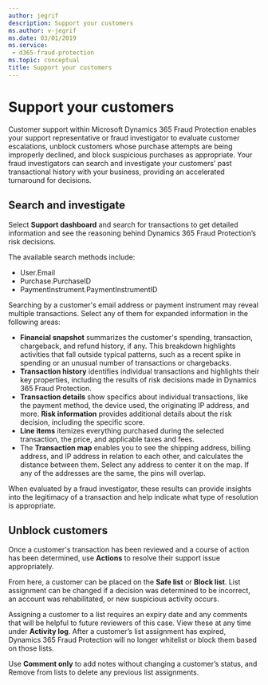 ```yaml
---
author: jegrif
description: Support your customers
ms.author: v-jegrif
ms.date: 03/01/2019
ms.service:
 - d365-fraud-protection
ms.topic: conceptual
title: Support your customers
---
```



# Support your customers

Customer support within Microsoft Dynamics 365 Fraud Protection enables your support representative or fraud investigator to evaluate customer escalations, unblock customers whose purchase attempts are being improperly declined, and block suspicious purchases as appropriate. Your fraud investigators can search and investigate your customers’ past transactional history with your business, providing an accelerated turnaround for decisions. 

## Search and investigate

Select **Support dashboard** and search for transactions to get detailed information and see the reasoning behind Dynamics 365 Fraud Protection’s risk decisions.

The available search methods include:

- User.Email 
- Purchase.PurchaseID 
- PaymentInstrument.PaymentInstrumentID

Searching by a customer's email address or payment instrument may reveal multiple transactions. Select any of them for expanded information in the following areas:

- **Financial snapshot** summarizes the customer's spending, transaction, chargeback, and refund history, if any. This breakdown highlights activities that fall outside typical patterns, such as a recent spike in spending or an unusual number of transactions or chargebacks. 
- **Transaction history** identifies individual transactions and highlights their key properties, including the results of risk decisions made in Dynamics 365 Fraud Protection. 
- **Transaction details** show specifics about individual transactions, like the payment method, the device used, the originating IP address, and more. **Risk information** provides additional details about the risk decision, including the specific score. 
- **Line items** itemizes everything purchased during the selected transaction, the price, and applicable taxes and fees. 
- The **Transaction map** enables you to see the shipping address, billing address, and IP address in relation to each other, and calculates the distance between them. Select any address to center it on the map. If any of the addresses are the same, the pins will overlap.

When evaluated by a fraud investigator, these results can provide insights into the legitimacy of a transaction and help indicate what type of resolution is appropriate.

## Unblock customers

Once a customer's transaction has been reviewed and a course of action has been determined, use **Actions** to resolve their support issue appropriately.

From here, a customer can be placed on the **Safe list** or **Block list**. List assignment can be changed if a decision was determined to be incorrect, an account was rehabilitated, or new suspicious activity occurs.

Assigning a customer to a list requires an expiry date and any comments that will be helpful to future reviewers of this case. View these at any time under **Activity log**. After a customer’s list assignment has expired, Dynamics 365 Fraud Protection will no longer whitelist or block them based on those lists.

Use **Comment only** to add notes without changing a customer’s status, and Remove from lists to delete any previous list assignments. 
